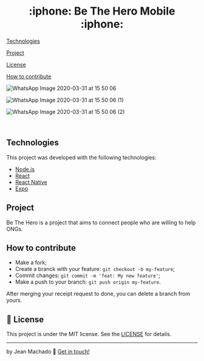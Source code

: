 <h1 align="center">
:iphone: Be The Hero Mobile :iphone:
</h1>

<a href="https://github.com/jeannzk021/be-the-hero-Mobile-/blob/master/README.md#technologies">Technologies</a>

<a href="https://github.com/jeannzk021/be-the-hero-Mobile-/blob/master/README.md#project">Project</a>

<a href="#memo-license">License</a>

<a href="https://github.com/jeannzk021/be-the-hero-Mobile-/blob/master/README.md#how-to-contribute">How to contribute</a>

![WhatsApp Image 2020-03-31 at 15 50 06](https://user-images.githubusercontent.com/60414493/80431559-255e5f80-88c8-11ea-8d89-bc5703caf77a.jpeg)

![WhatsApp Image 2020-03-31 at 15 50 06 (1)](https://user-images.githubusercontent.com/60414493/80431553-242d3280-88c8-11ea-98d2-d8eccab3a5e6.jpeg)

![WhatsApp Image 2020-03-31 at 15 50 06 (2)](https://user-images.githubusercontent.com/60414493/80431558-24c5c900-88c8-11ea-842c-79d8524db612.jpeg)

<br>



## Technologies

This project was developed with the following technologies:

- [Node.js](https://nodejs.org/en/) 
- [React](https://reactjs.org)
- [React Native](https://facebook.github.io/react-native/)
- [Expo](https://expo.io/)

## Project

Be The Hero is a project that aims to connect people who are willing to help ONGs.


## How to contribute

- Make a fork;
- Create a branck with your feature: `git checkout -b my-feature`;
- Commit changes: `git commit -m 'feat: My new feature'`;
- Make a push to your branch: `git push origin my-feature`.

After merging your receipt request to done, you can delete a branch from yours.

## :memo: License

This project is under the MIT license. See the [LICENSE](https://github.com/jeannzk021/be-the-hero-Mobile-) for details.

---

by Jean Machado :wave: [Get in touch!](https://www.linkedin.com/in/jeanmachado021)
